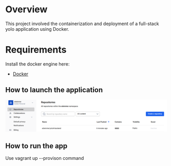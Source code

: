 # Overview
This project involved the containerization and deployment of a full-stack yolo application using Docker.


# Requirements
Install the docker engine here:
- [Docker](https://docs.docker.com/engine/install/) 

## How to launch the application 


![Application Screenshot](./images/image.png)

## How to run the app
Use vagrant up --provison command
